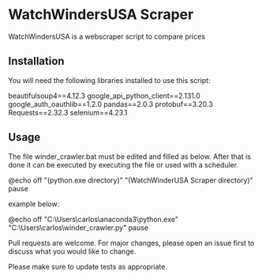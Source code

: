 # WatchWindersUSA Scraper

WatchWindersUSA is a webscraper script to compare prices

## Installation

You will need the following libraries installed to use this script:

beautifulsoup4==4.12.3
google_api_python_client==2.131.0
google_auth_oauthlib==1.2.0
pandas==2.0.3
protobuf==3.20.3
Requests==2.32.3
selenium==4.23.1

## Usage

The file winder_crawler.bat must be edited and filled as below. After that is done it can be executed by executing the file or used with a scheduler. 

@echo off
"(python.exe directory)" "(WatchWinderUSA Scraper directory)"
pause

example below:

@echo off
"C:\Users\carlos\anaconda3\python.exe" "C:\Users\carlos\winder_crawler.py"
pause


Pull requests are welcome. For major changes, please open an issue first
to discuss what you would like to change.

Please make sure to update tests as appropriate.

